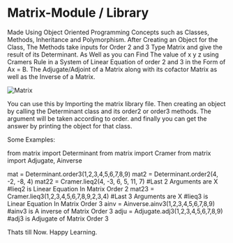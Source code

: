 # Matrix-Module / Library
Made Using Object Oriented Programming Concepts such as Classes, Methods, Inheritance and Polymorphism.
After Creating an Object for the Class, The Methods take inputs for Order 2 and 3 Type Matrix and give the result of its Determinant. 
As Well as you can Find The value of x y z using Cramers Rule in a System of Linear Equation of order 2 and 3 in the Form of Ax = B. 
The Adjugate/Adjoint of a Matrix along with its cofactor Matrix as well as the Inverse of a Matrix.

![Matrix](https://user-images.githubusercontent.com/62662701/215990008-2cc7d7d9-b7f7-4089-9ea4-e28583c6bc97.png)

You can use this by Importing the matrix library file.
Then creating an object by calling the Determinant class and its order2 or order3 methods.
The argument will be taken according to order.
and finally you can get the answer by printing the object for that class.

Some Examples:

from matrix import Determinant
from matrix import Cramer
from matrix import Adjugate, Ainverse

mat = Determinant.order3(1,2,3,4,5,6,7,8,9)
mat2 = Determinant.order2(4, -2, -8, 4)
mat22 = Cramer.lieq2(4, -3, 6, 5, 11, 7) #Last 2 Arguments are X #lieq2 is Linear Equation In Matrix Order 2
mat23 = Cramer.lieq3(1,2,3,4,5,6,7,8,9,2,3,4) #Last 3 Arguments are X #lieq3 is Linear Equation In Matrix Order 3
ainv = Ainverse.ainv3(1,2,3,4,5,6,7,8,9) #ainv3 is A inverse of Matrix Order 3
adju = Adjugate.adj3(1,2,3,4,5,6,7,8,9) #adj3 is Adjugate of Matrix Order 3

Thats till Now.
Happy Learning.
